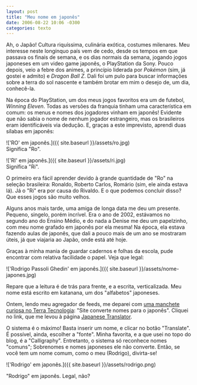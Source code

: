 ```yaml
---
layout: post
title: "Meu nome em japonês"
date: 2006-08-22 10:06 -0300
categories: texto
---
```

Ah, o Japão! Cultura riquíssima, culinária exótica, costumes milenares. Meu interesse neste longínquo país vem de cedo, desde os tempos em que passava os finais de semana, e os dias normais da semana, jogando jogos japoneses em um video game japonês, o PlayStation da Sony. Pouco depois, veio a febre dos animes, a princípio liderada por _Pokémon_ (sim, já gostei e admito) e _Dragon Ball Z_. Dali foi um pulo para buscar informações sobre a terra do sol nascente e também brotar em mim o desejo de, um dia, conhecê-la.

Na época do PlayStation, um dos meus jogos favoritos era um de futebol, _Winning Eleven_. Todas as versões da franquia tinham uma característica em comum: os menus e nomes dos jogadores vinham em japonês! Evidente que não sabia o nome de nenhum jogador estrangeiro, mas os brasileiros eram identificáveis via dedução. E, graças a este imprevisto, aprendi duas sílabas em japonês:

!['RO' em japonês.]({{ site.baseurl }}/assets/ro.jpg)  
Significa "Ro".

!['RI' em japonês.]({{ site.baseurl }}/assets/ri.jpg)  
Significa "Ri".

O primeiro era fácil aprender devido à grande quantidade de "Ro" na seleção brasileira: Ronaldo, Roberto Carlos, Romário (sim, ele ainda estava lá). Já o "Ri" era por causa do Rivaldo. E o que podemos concluir disso? Que esses jogos são muito velhos.

Alguns anos mais tarde, uma amiga de longa data me deu um presente. Pequeno, singelo, porém incrível. Era o ano de 2002, estávamos no segundo ano do Ensino Médio, e do nada a Denise me deu um papelzinho, com meu nome grafado em japonês por ela mesma! Na época, ela estava fazendo aulas de japonês, que dali a pouco mais de um ano se mostraram úteis, já que viajaria ao Japão, onde está até hoje.

Graças à minha mania de guardar cadernos e folhas da escola, pude encontrar com relativa facilidade o papel. Veja que legal:

!['Rodrigo Passoli Ghedin' em japonês.]({{ site.baseurl }}/assets/nome-japones.jpg)

Repare que a leitura é de trás para frente, e a escrita, verticalizada. Meu nome está escrito em katanana, um dos "alfabetos" japoneses.

Ontem, lendo meu agregador de feeds, me deparei com [uma manchete curiosa no Terra Tecnologia](http://tecnologia.terra.com.br/interna/0,,OI1102309-EI4802,00.html): "Site converte nomes para o japonês". Cliquei no link, que me levou à página [Japanese Translator](http://www.japanesetranslator.co.uk/your-name-in-japanese/).

O sistema é o máximo! Basta inserir um nome, e clicar no botão "Translate". É possível, ainda, escolher a "fonte". Minha favorita, e a que usei no topo do blog, é a "Calligraphy". Entretanto, o sistema só reconhece nomes "comuns"; Sobrenomes e nomes japoneses ele não converte. Então, se você tem um nome comum, como o meu (Rodrigo), divirta-se!

!['Rodrigo' em japonês.]({{ site.baseurl }}/assets/rodrigo.png)

"Rodrigo" em japonês. Legal, não?
